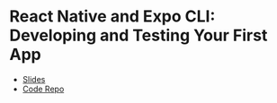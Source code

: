 # React Native and Expo CLI: Developing and Testing Your First App

- [Slides](StirTrek_React_Native.pdf)
- [Code Repo](https://github.com/briazzi64/intro-to-react-native)
